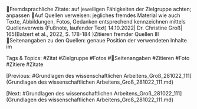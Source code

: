 Fremdsprachliche Zitate: auf jeweiligen Fähigkeiten der Zielgruppe achten; anpassen
Auf Quellen verweisen: jegliches fremdes Material wie auch Texte, Abbildungen, Fotos, 
Gedanken entsprechend kennzeichnen mittels Quellenverweis (Fußnote, laufender Text)
14.10.2022| Dr. Christine Groß| 165(Balzert et al., 2022, S. 178-184 )Zitieren fremder Quellen III
Seitenangaben zu den Quellen: genaue Position der verwendeten Inhalte im 

   Tags & Topics:
   #Zitat
   #Zielgruppe
   #Fotos
   #Seitenangaben
   #Zitieren
   #Foto
   #Zitiere
   #Zitate

[Previous: #Grundlagen des wissenschaftlichen Arbeitens_Groß_281022_111](Grundlagen des wissenschaftlichen Arbeitens_Groß_281022_111.md)

[Next: #Grundlagen des wissenschaftlichen Arbeitens_Groß_281022_111](Grundlagen des wissenschaftlichen Arbeitens_Groß_281022_111.md)